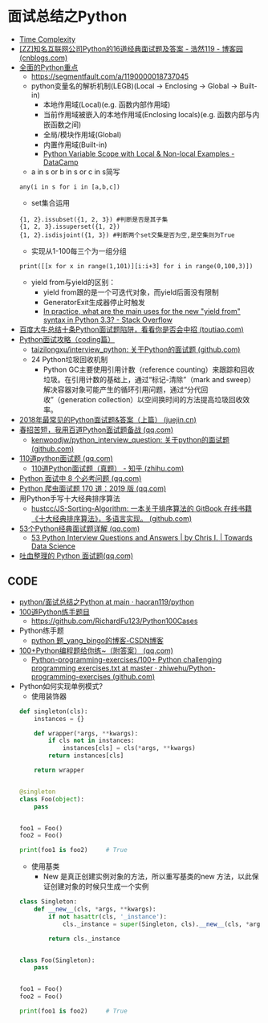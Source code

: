 # 面试总结之Python

* [Time Complexity](https://wiki.python.org/moin/TimeComplexity)
* [[ZZ]知名互联网公司Python的16道经典面试题及答案 - 浩然119 - 博客园 (cnblogs.com)](https://www.cnblogs.com/pegasus923/p/8674215.html)
* [全面的Python重点](https://mp.weixin.qq.com/s/UN2RNV8LXXlLIZ3G3Zpukw)
  * https://segmentfault.com/a/1190000018737045
  * python变量名的解析机制(LEGB)(Local -> Enclosing -> Global -> Built-in)
    * 本地作用域(Local)(e.g. 函数内部作用域)
    * 当前作用域被嵌入的本地作用域(Enclosing locals)(e.g. 函数内部与内嵌函数之间)
    * 全局/模块作用域(Global)
    * 内置作用域(Built-in)
    * [Python Variable Scope with Local & Non-local Examples - DataCamp](https://www.datacamp.com/community/tutorials/scope-of-variables-python)
  * a in s or b in s or c in s简写
  ```
  any(i in s for i in [a,b,c])
  ```
  * set集合运用
  ```
  {1, 2}.issubset({1, 2, 3}) #判断是否是其子集
  {1, 2, 3}.issuperset({1, 2})
  {1, 2}.isdisjoint({1, 3}) #判断两个set交集是否为空,是空集则为True
  ```
  * 实现从1-100每三个为一组分组
  ```
  print([[x for x in range(1,101)][i:i+3] for i in range(0,100,3)])
  ```
  * yield from与yield的区别：
    * yield from跟的是一个可迭代对象，而yield后面没有限制
    * GeneratorExit生成器停止时触发
    * [In practice, what are the main uses for the new "yield from" syntax in Python 3.3? - Stack Overflow](https://stackoverflow.com/questions/9708902/in-practice-what-are-the-main-uses-for-the-new-yield-from-syntax-in-python-3)
* [百度大牛总结十条Python面试题陷阱，看看你是否会中招 (toutiao.com)](https://www.toutiao.com/i6550223737344492039/?wid=1621651237098)
* [Python面试攻略（coding篇）](https://blog.csdn.net/u013205877/article/details/77542837)
  * [taizilongxu/interview_python: 关于Python的面试题 (github.com)](https://github.com/taizilongxu/interview_python)
  * 24 Python垃圾回收机制
    * Python GC主要使用引用计数（reference counting）来跟踪和回收垃圾。在引用计数的基础上，通过“标记-清除”（mark and sweep）解决容器对象可能产生的循环引用问题，通过“分代回收”（generation collection）以空间换时间的方法提高垃圾回收效率。
* [2018年最常见的Python面试题&答案（上篇） (juejin.cn)](https://juejin.cn/post/6844903654143557646)
* [春招苦短，我用百道Python面试题备战 (qq.com)](https://mp.weixin.qq.com/s/qaMiTgRaeDRS59N4DiCYNw)
  * [kenwoodjw/python_interview_question: 关于python的面试题 (github.com)](https://github.com/kenwoodjw/python_interview_question)
* [110道python面试题 (qq.com)](https://mp.weixin.qq.com/s/DlD64oec7P-rNIFoN6DN1g)
  * [110道Python面试题（真题） - 知乎 (zhihu.com)](https://zhuanlan.zhihu.com/p/54430650)
* [Python 面试中 8 个必考问题 (qq.com)](https://mp.weixin.qq.com/s/04eZJyvj0TjBnw8_4M9X9A)
* [Python 爬虫面试题 170 道：2019 版 (qq.com)](https://mp.weixin.qq.com/s/W50_dlTH_NRpz9SqTZx80Q)
* 用Python手写十大经典排序算法
  * [hustcc/JS-Sorting-Algorithm: 一本关于排序算法的 GitBook 在线书籍 《十大经典排序算法》，多语言实现。 (github.com)](https://github.com/hustcc/JS-Sorting-Algorithm)
* [53个Python经典面试题详解 (qq.com)](https://mp.weixin.qq.com/s/Ck1tcCez2BwGlOla6tjGWA)
  * [53 Python Interview Questions and Answers | by Chris I. | Towards Data Science](https://towardsdatascience.com/53-python-interview-questions-and-answers-91fa311eec3f)
* [吐血整理的 Python 面试题(qq.com)](https://mp.weixin.qq.com/s/4GUHtSxGhBaBVfMMsX8lOQ)

## CODE

* [python/面试总结之Python at main · haoran119/python](https://github.com/haoran119/python/tree/main/%E9%9D%A2%E8%AF%95%E6%80%BB%E7%BB%93%E4%B9%8BPython)
* [100道Python练手题目](https://mp.weixin.qq.com/s/0y19nH3nxkAPmB52EAMvLA)
  * https://github.com/RichardFu123/Python100Cases
* Python练手题
  * [python 题_yang_bingo的博客-CSDN博客](https://blog.csdn.net/yang_bingo/article/details/80285205)
* [100+Python编程题给你练~（附答案） (qq.com)](https://mp.weixin.qq.com/s?__biz=Mzg4NDQwNTI0OQ==&mid=2247523362&idx=4&sn=31ce0678907d603c3ddc92eb4e665f34&source=41#wechat_redirect)
  * [Python-programming-exercises/100+ Python challenging programming exercises.txt at master · zhiwehu/Python-programming-exercises (github.com)](https://github.com/zhiwehu/Python-programming-exercises/blob/master/100%2B%20Python%20challenging%20programming%20exercises.txt)
* Python如何实现单例模式?
  * 使用装饰器
  ```python
  def singleton(cls):
      instances = {}

      def wrapper(*args, **kwargs):
          if cls not in instances:
              instances[cls] = cls(*args, **kwargs)
          return instances[cls]

      return wrapper


  @singleton
  class Foo(object):
      pass


  foo1 = Foo()
  foo2 = Foo()

  print(foo1 is foo2)     # True
  ```
  * 使用基类
    * New 是真正创建实例对象的方法，所以重写基类的new 方法，以此保证创建对象的时候只生成一个实例
  ```python
  class Singleton:
      def __new__(cls, *args, **kwargs):
          if not hasattr(cls, '_instance'):
              cls._instance = super(Singleton, cls).__new__(cls, *args, **kwargs)

          return cls._instance


  class Foo(Singleton):
      pass


  foo1 = Foo()
  foo2 = Foo()

  print(foo1 is foo2)     # True
  ```
